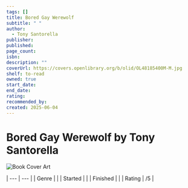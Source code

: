 ```yaml
---
tags: []
title: Bored Gay Werewolf
subtitle: " "
author:
  - Tony Santorella
publisher: 
published: 
page_count: 
isbn: 
description: ""
coverUrl: https://covers.openlibrary.org/b/olid/OL48185400M-M.jpg
shelf: to-read
owned: true
start_date: 
end_date: 
rating: 
recommended_by: 
created: 2025-06-04
---
```


# Bored Gay Werewolf by Tony Santorella

![Book Cover Art](https://covers.openlibrary.org/b/olid/OL48185400M-M.jpg)


| --- | --- |
| Genre |  |
| Started |  |
| Finished |  |
| Rating | /5 |

